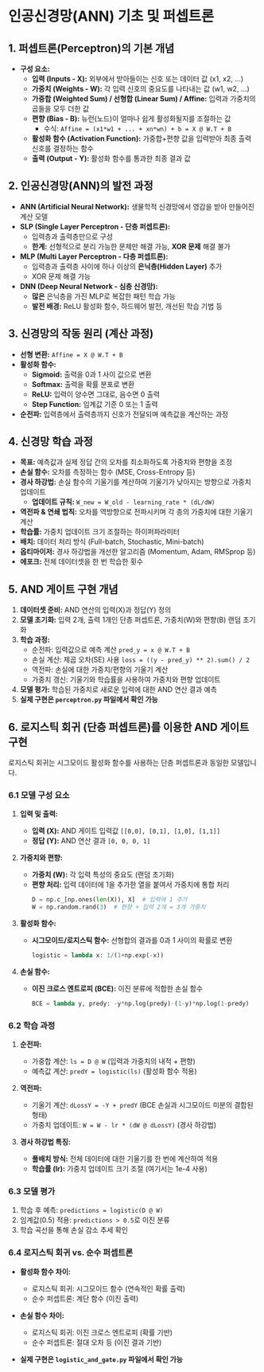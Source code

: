 # 인공신경망(ANN) 기초 및 퍼셉트론

## 1. 퍼셉트론(Perceptron)의 기본 개념

- **구성 요소:**
    - **입력 (Inputs - X):** 외부에서 받아들이는 신호 또는 데이터 값 (x1, x2, ...)
    - **가중치 (Weights - W):** 각 입력 신호의 중요도를 나타내는 값 (w1, w2, ...)
    - **가중합 (Weighted Sum) / 선형합 (Linear Sum) / Affine:** 입력과 가중치의 곱들을 모두 더한 값
    - **편향 (Bias - B):** 뉴런(노드)이 얼마나 쉽게 활성화될지를 조절하는 값
        - 수식: `Affine = (x1*w1 + ... + xn*wn) + b = X @ W.T + B`
    - **활성화 함수 (Activation Function):** 가중합+편향 값을 입력받아 최종 출력 신호를 결정하는 함수
    - **출력 (Output - Y):** 활성화 함수를 통과한 최종 결과 값

## 2. 인공신경망(ANN)의 발전 과정

- **ANN (Artificial Neural Network):** 생물학적 신경망에서 영감을 받아 만들어진 계산 모델
- **SLP (Single Layer Perceptron - 단층 퍼셉트론):**
    - 입력층과 출력층만으로 구성
    - **한계:** 선형적으로 분리 가능한 문제만 해결 가능, **XOR 문제** 해결 불가
- **MLP (Multi Layer Perceptron - 다층 퍼셉트론):**
    - 입력층과 출력층 사이에 하나 이상의 **은닉층(Hidden Layer)** 추가
    - XOR 문제 해결 가능
- **DNN (Deep Neural Network - 심층 신경망):**
    - **많은** 은닉층을 가진 MLP로 복잡한 패턴 학습 가능
    - **발전 배경:** ReLU 활성화 함수, 하드웨어 발전, 개선된 학습 기법 등

## 3. 신경망의 작동 원리 (계산 과정)

- **선형 변환:** `Affine = X @ W.T + B`
- **활성화 함수:**
    - **Sigmoid:** 출력을 0과 1 사이 값으로 변환
    - **Softmax:** 출력을 확률 분포로 변환
    - **ReLU:** 입력이 양수면 그대로, 음수면 0 출력
    - **Step Function:** 임계값 기준 0 또는 1 출력
- **순전파:** 입력층에서 출력층까지 신호가 전달되며 예측값을 계산하는 과정

## 4. 신경망 학습 과정

- **목표:** 예측값과 실제 정답 간의 오차를 최소화하도록 가중치와 편향을 조정
- **손실 함수:** 오차를 측정하는 함수 (MSE, Cross-Entropy 등)
- **경사 하강법:** 손실 함수의 기울기를 계산하여 기울기가 낮아지는 방향으로 가중치 업데이트
    - **업데이트 규칙:** `W_new = W_old - learning_rate * (dL/dW)`
- **역전파 & 연쇄 법칙:** 오차를 역방향으로 전파시키며 각 층의 가중치에 대한 기울기 계산
- **학습률:** 가중치 업데이트 크기 조절하는 하이퍼파라미터
- **배치:** 데이터 처리 방식 (Full-batch, Stochastic, Mini-batch)
- **옵티마이저:** 경사 하강법을 개선한 알고리즘 (Momentum, Adam, RMSprop 등)
- **에포크:** 전체 데이터셋을 한 번 학습한 횟수

## 5. AND 게이트 구현 개념

1. **데이터셋 준비:** AND 연산의 입력(X)과 정답(Y) 정의
2. **모델 초기화:** 입력 2개, 출력 1개인 단층 퍼셉트론, 가중치(W)와 편향(B) 랜덤 초기화
3. **학습 과정:**
   - 순전파: 입력값으로 예측 계산 `pred_y = x @ W.T + B`
   - 손실 계산: 제곱 오차(SE) 사용 `loss = ((y - pred_y) ** 2).sum() / 2`
   - 역전파: 손실에 대한 가중치/편향의 기울기 계산
   - 가중치 갱신: 기울기와 학습률을 사용하여 가중치와 편향 업데이트
4. **모델 평가:** 학습된 가중치로 새로운 입력에 대한 AND 연산 결과 예측
5. **실제 구현은 `perceptron.py` 파일에서 확인 가능**

## 6. 로지스틱 회귀 (단층 퍼셉트론)를 이용한 AND 게이트 구현

로지스틱 회귀는 시그모이드 활성화 함수를 사용하는 단층 퍼셉트론과 동일한 모델입니다.

### 6.1 모델 구성 요소

1. **입력 및 출력:**
   - **입력 (X):** AND 게이트 입력값 `[[0,0], [0,1], [1,0], [1,1]]`
   - **정답 (Y):** AND 연산 결과 `[0, 0, 0, 1]`

2. **가중치와 편향:**
   - **가중치 (W):** 각 입력 특성의 중요도 (랜덤 초기화)
   - **편향 처리:** 입력 데이터에 1을 추가한 열을 붙여서 가중치에 통합 처리
     ```python
     D = np.c_[np.ones(len(X)), X]  # 입력에 1 추가
     W = np.random.rand(3)  # 편향 + 입력 2개 = 3개 가중치
     ```

3. **활성화 함수:**
   - **시그모이드/로지스틱 함수:** 선형합의 결과를 0과 1 사이의 확률로 변환
     ```python
     logistic = lambda x: 1/(1+np.exp(-x))
     ```

4. **손실 함수:**
   - **이진 크로스 엔트로피 (BCE):** 이진 분류에 적합한 손실 함수
     ```python
     BCE = lambda y, predy: -y*np.log(predy)-(1-y)*np.log(1-predy)
     ```

### 6.2 학습 과정

1. **순전파:**
   - 가중합 계산: `ls = D @ W` (입력과 가중치의 내적 + 편향)
   - 예측값 계산: `predY = logistic(ls)` (활성화 함수 적용)

2. **역전파:**
   - 기울기 계산: `dLossY = -Y + predY` (BCE 손실과 시그모이드 미분의 결합된 형태)
   - 가중치 업데이트: `W = W - lr * (dW @ dLossY)` (경사 하강법)

3. **경사 하강법 특징:**
   - **풀배치 방식:** 전체 데이터에 대한 기울기를 한 번에 계산하여 적용
   - **학습률 (lr):** 가중치 업데이트 크기 조절 (여기서는 1e-4 사용)

### 6.3 모델 평가

1. 학습 후 예측: `predictions = logistic(D @ W)`
2. 임계값(0.5) 적용: `predictions > 0.5`로 이진 분류
3. 학습 곡선을 통해 손실 감소 추세 확인

### 6.4 로지스틱 회귀 vs. 순수 퍼셉트론

- **활성화 함수 차이:**
  - 로지스틱 회귀: 시그모이드 함수 (연속적인 확률 출력)
  - 순수 퍼셉트론: 계단 함수 (이진 출력)
  
- **손실 함수 차이:**
  - 로지스틱 회귀: 이진 크로스 엔트로피 (확률 기반)
  - 순수 퍼셉트론: 절대 오차 등 (이진 결과 기반)

- **실제 구현은 `logistic_and_gate.py` 파일에서 확인 가능**
